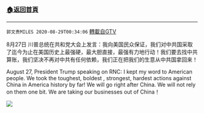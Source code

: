 ﻿###  [:house:返回首頁](https://github.com/ourhimalayas/txt)
---

`郭文贵MILES 2020-08-29T00:34:06` [轉載自GTV](https://gtv.org/web/#/UserInfo/5e596957357cc612d35a8044)

8月27日 川普总统在共和党大会上发言：我向美国民众保证，我们对中共国采取了迄今为止在美国历史上最强硬，最大胆直接，最强有力地行动！我们要去找中共算账，我们坚决不再对中共有任何依赖，我们正在把我们的生意从中共国拿回来！

August 27, President Trump speaking on RNC:
I kept my word to American people. We took the toughest, boldest , strongest, hardest actions against China in America history by far! We will go right after China. We will not rely on them one bit. We are taking our businesses out of China！

[![](https://filegroup.gtv.org/cdn-cgi/image/width=600/https://filegroup.gtv.org/group3/default/20200829/00/34/0/fda95d5ed87317cb357a7c67a741abbb)](https://filegroup.gtv.org/group3/default/20200829/00/34/0/8bd6221db944bd3681a7e46537ce635a.MOV)
